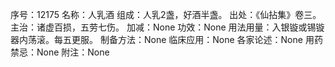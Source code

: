 序号：12175
名称：人乳酒
组成：人乳2盏，好酒半盏。
出处：《仙拈集》卷三。
主治：诸虚百损，五劳七伤。
加减：None
功效：None
用法用量：入银镟或锡镟器内荡滚。每五更服。
制备方法：None
临床应用：None
各家论述：None
用药禁忌：None
附注：None
